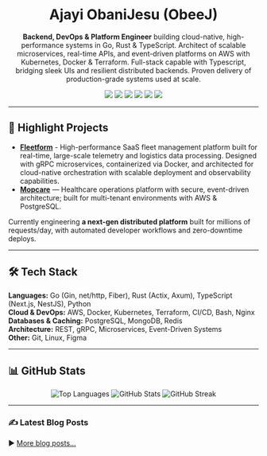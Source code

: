 <div align="center">    
  <h1>Ajayi ObaniJesu (ObeeJ)</h1>    
  <p><strong>Backend, DevOps & Platform Engineer</strong> building cloud-native, high-performance systems in Go, Rust & TypeScript.    
Architect of scalable microservices, real-time APIs, and event-driven platforms on AWS with Kubernetes, Docker & Terraform.    
Full-stack capable with Typescript, bridging sleek UIs and resilient distributed backends.    
Proven delivery of production-grade systems used at scale.</p>    
</div>    

<div align="center">    
  <a href="mailto:ajayioba2000@gmail.com"><img src="https://img.shields.io/badge/📨%20Email-D14836?style=for-the-badge&logo=gmail&logoColor=white" /></a>    
  <a href="https://dev.to/obeej"><img src="https://img.shields.io/badge/Dev.to-%23000000.svg?style=for-the-badge&logo=devdotto&logoColor=white" /></a>    
  <a href="https://www.linkedin.com/in/obanijesuajayi"><img src="https://img.shields.io/badge/LinkedIn-%230077B5.svg?style=for-the-badge&logo=linkedin&logoColor=white" /></a>    
  <a href="https://discord.gg/@Obeej"><img src="https://img.shields.io/badge/Discord-%237289DA.svg?style=for-the-badge&logo=discord&logoColor=white" /></a>    
  <a href="https://acrobat.adobe.com/id/urn:aaid:sc:EU:96740098-e79f-48bd-a999-d945c4d6db7c"><img src="https://img.shields.io/badge/Resume-%23FF9800.svg?style=for-the-badge&logo=google-drive&logoColor=white" /></a>    
  <a href="https://linktr.ee/obeej"><img src="https://img.shields.io/badge/Socials-%23E4405F?style=for-the-badge&logo=linktree&logoColor=white" /></a>    
</div>    

---

## 🚀 Highlight Projects  

- **[Fleetform](https://github.com/ObeeJ/fleetform)** - High-performance SaaS fleet management platform built for real-time, large-scale telemetry and logistics data processing. Designed with gRPC microservices, containerized via Docker, and architected for cloud-native orchestration with scalable deployment and observability capabilities.
- **[Mopcare](https://github.com/ObeeJ/mopcare)** — Healthcare operations platform with secure, event-driven architecture; built for multi-tenant environments with AWS & PostgreSQL.  

Currently engineering **a next-gen distributed platform** built for millions of requests/day, with automated developer workflows and zero-downtime deploys.  

---

## 🛠️ Tech Stack  

**Languages:** Go (Gin, net/http, Fiber), Rust (Actix, Axum), TypeScript (Next.js, NestJS), Python  
**Cloud & DevOps:** AWS, Docker, Kubernetes, Terraform, CI/CD, Bash, Nginx  
**Databases & Caching:** PostgreSQL, MongoDB, Redis  
**Architecture:** REST, gRPC, Microservices, Event-Driven Systems  
**Other:** Git, Linux, Figma  

---

## 📊 GitHub Stats  
<p align="center">    
  <img src="https://github-readme-stats.vercel.app/api/top-langs?username=obeej&show_icons=true&locale=en&layout=compact" alt="Top Languages" />    
  <img src="https://github-readme-stats.vercel.app/api?username=obeej&show_icons=true&locale=en" alt="GitHub Stats" />    
  <img src="https://github-readme-streak-stats.herokuapp.com/?user=obeej" alt="GitHub Streak" />    
</p>    

---

### ✍️ Latest Blog Posts    
<!-- BLOG-POST-LIST:START -->    
<!-- BLOG-POST-LIST:END -->    
▶️ [More blog posts...](https://dev.to/obeej)

